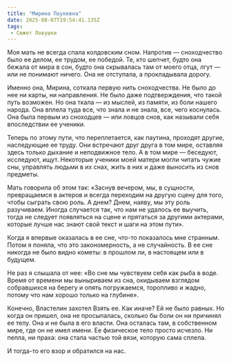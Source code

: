 ```yaml
---
title: "Мирина Паукевна"
date: 2025-08-07T19:54:41.135Z
tags:
 - Сюжет Ловушки
---
```


Моя мать не всегда спала колдовским сном. Напротив — сноходчество было
ее делом, ее трудом, ее победой. Те, кто шепчет, будто она бежала от
мира в сон, будто она скрывалась там от моего отца, лгут — или не
понимают ничего. Она не отступала, а прокладывала дорогу.

Именно она, Мирина, соткала первую нить сноходчества. Не было до нее ни
карты, ни направления. Не было даже подтверждения, что такой путь
возможен. Но она ткала — из мыслей, из памяти, из боли нашего народа.
Она вплела туда все, что знала и не знала, все, чего коснулась. Она была
первым из сноходцев — или ловцов снов, как называли себя впоследствии ее
ученики.

Теперь по этому пути, что переплетается, как паутина, проходят другие,
наследующие ее труду. Они встречают друг друга в том мире, оставляя
здесь только дыхание и неподвижное тело. А в том мире — беседуют,
исследуют, ищут. Некоторые ученики моей матери могли читать чужие сны,
управлять людьми в их снах, жить в них и даже выносить из снов предметы.

Мать говорила об этом так: «Заснув вечером, мы, в сущности, превращаемся
в актеров и всегда переходим на другую сцену для того, чтобы сыграть
свою роль. А днем? Днем, наяву, мы эту роль разучиваем. Иногда случается
так, что нам не удалось ее выучить, тогда не следует появляться на сцене
и прятаться за другими актерами, которые лучше нас знают свой текст и
шаги на этом пути».

Когда я впервые оказалась в ее сне, что-то показалось мне странным.
Потом я поняла, что это закономерность, а не случайность. В ее сне
никогда не было видно кометы: в прошлом ли, в настоящем или в будущем.

Не раз я слышала от нее: «Во сне мы чувствуем себя как рыба в воде.
Время от времени мы выныриваем из сна, окидываем взглядом собравшихся на
берегу и опять погружаемся, торопливо и жадно, потому что нам хорошо
только на глубине».

Конечно, Властелин захотел Взять ее. Как иначе? Ей не было равных. Но
когда он пришел, она не просыпалась, сколько бы боли он ни причинял ее
телу. Она и не была в его власти. Она осталась там, в собственном мире,
где он не имел имени. Ее физическое тело просто исчезло. Ни пепла, ни
праха: она стала частью той вязи, которую сама сплела.

И тогда-то его взор и обратился на нас.
